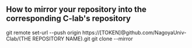 ## How to mirror your repository into the corresponding C-lab's repository
git remote set-url --push origin https://[TOKEN]@github.com/NagoyaUniv-Clab/(THE REPOSITORY NAME).git 
git clone --mirror
